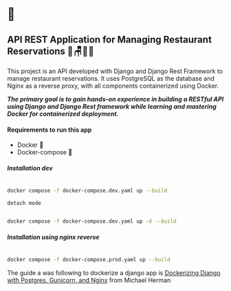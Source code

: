 # 🚀 
## API REST Application for Managing Restaurant Reservations 📃🪑🍣🌮

This project is an API developed with Django and Django Rest Framework to manage restaurant reservations. It uses PostgreSQL as the database and Nginx as a reverse proxy, with all components containerized using Docker.

***The primary goal is to gain hands-on experience in building a RESTful API using Django and Django Rest framework while learning and mastering Docker for containerized deployment.***


#### Requirements to run this app
  - Docker 🐋
  - Docker-compose 🐳
##### Installation dev
```sh

docker compose -f docker-compose.dev.yaml up --build
```
``detach mode``
```sh

docker compose -f docker-compose.dev.yaml up -d --build
```

##### Installation using nginx reverse 
```sh

docker compose -f docker-compose.prod.yaml up --build
```

[^note]:
The guide a was following to dockerize a django app is [Dockerizing Django with Postgres, Gunicorn, and Nginx](https://testdriven.io/blog/dockerizing-django-with-postgres-gunicorn-and-nginx/#gunicorn) from Michael Herman
